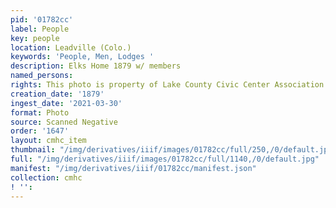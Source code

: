 ```yaml
---
pid: '01782cc'
label: People
key: people
location: Leadville (Colo.)
keywords: 'People, Men, Lodges '
description: Elks Home 1879 w/ members
named_persons: 
rights: This photo is property of Lake County Civic Center Association.
creation_date: '1879'
ingest_date: '2021-03-30'
format: Photo
source: Scanned Negative
order: '1647'
layout: cmhc_item
thumbnail: "/img/derivatives/iiif/images/01782cc/full/250,/0/default.jpg"
full: "/img/derivatives/iiif/images/01782cc/full/1140,/0/default.jpg"
manifest: "/img/derivatives/iiif/01782cc/manifest.json"
collection: cmhc
! '': 
---
```

